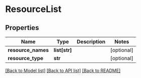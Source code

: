 # ResourceList

## Properties
Name | Type | Description | Notes
------------ | ------------- | ------------- | -------------
**resource_names** | **list[str]** |  | [optional] 
**resource_type** | **str** |  | [optional] 

[[Back to Model list]](../README.md#documentation-for-models) [[Back to API list]](../README.md#documentation-for-api-endpoints) [[Back to README]](../README.md)

